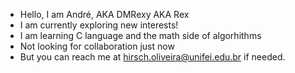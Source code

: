 - Hello, I am André, AKA DMRexy AKA Rex
- I am currently exploring new interests! 
- I am learning C language and the math side of algorhithms 
- Not looking for collaboration just now 
- But you can reach me at hirsch.oliveira@unifei.edu.br if needed. 



<!---
DMRexy/DMRexy is a ✨ special ✨ repository because its `README.md` (this file) appears on your GitHub profile.
You can click the Preview link to take a look at your changes.
--->
